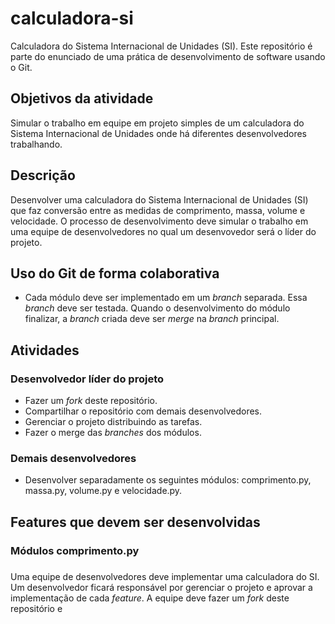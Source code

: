 # calculadora-si
Calculadora do Sistema Internacional de Unidades (SI). Este repositório é parte do enunciado de uma prática de desenvolvimento de software usando o Git.

## Objetivos da atividade
Simular o trabalho em equipe em projeto simples de um calculadora do Sistema Internacional de Unidades onde há diferentes desenvolvedores trabalhando.

## Descrição
Desenvolver uma calculadora do Sistema Internacional de Unidades (SI) que faz conversão entre as medidas de comprimento, massa, volume e velocidade. O processo de desenvolvimento deve simular o trabalho em uma equipe de desenvolvedores no qual um desenvovedor será o líder do projeto.

## Uso do Git de forma colaborativa
- Cada módulo deve ser implementado em um _branch_ separada. Essa _branch_  deve ser testada. Quando o desenvolvimento do módulo finalizar, a _branch_ criada deve ser _merge_ na  _branch_ principal.

## Atividades
### Desenvolvedor líder do projeto
- Fazer um _fork_ deste repositório.
- Compartilhar o repositório com demais desenvolvedores.
- Gerenciar o projeto distribuindo as tarefas.
- Fazer o merge das _branches_ dos módulos.
### Demais desenvolvedores
- Desenvolver separadamente os seguintes módulos: comprimento.py, massa.py, volume.py e velocidade.py.
## Features que devem ser desenvolvidas
### Módulos comprimento.py
### 
Uma equipe de desenvolvedores deve implementar uma calculadora do SI. Um desenvolvedor ficará responsável por gerenciar o projeto e aprovar a implementação de cada _feature_. 
A equipe deve fazer um _fork_ deste repositório e 

